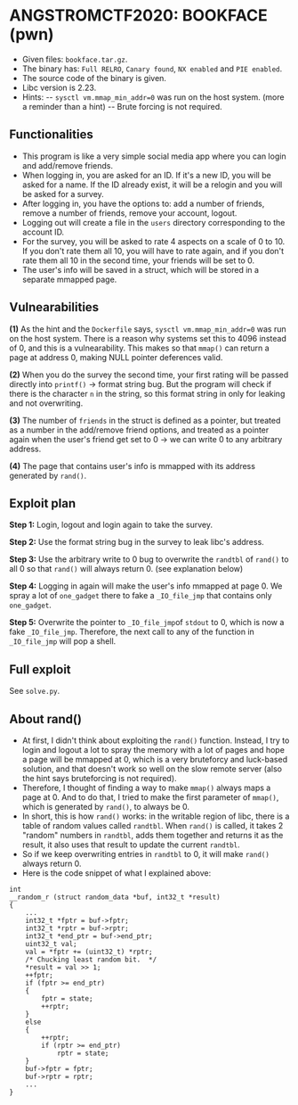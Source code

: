 ﻿# ANGSTROMCTF2020: BOOKFACE (pwn)

- Given files: `bookface.tar.gz`.  
- The binary has: `Full RELRO`, `Canary found`, `NX enabled` and `PIE enabled`.  
- The source code of the binary is given.
- Libc version is 2.23.
- Hints:
-- `sysctl vm.mmap_min_addr=0` was run on the host system. (more a reminder than a hint)
-- Brute forcing is not required.

## Functionalities  

- This program is like a very simple social media app where you can login and add/remove friends.
- When logging in, you are asked for an ID. If it's a new ID, you will be asked for a name. If the ID already exist, it will be a relogin and you will be asked for a survey.
- After logging in, you have the options to: add a number of friends, remove a number of friends, remove your account, logout.
- Logging out will create a file in the `users` directory corresponding to the account ID.
- For the survey, you will be asked to rate 4 aspects on a scale of 0 to 10. If you don't rate them all 10, you will have to rate again, and if you don't rate them all 10 in the second time, your friends will be set to 0.
- The user's info will be saved in a struct, which will be stored in a separate mmapped page.

## Vulnearabilities  

**(1)** As the hint and the `Dockerfile` says, `sysctl vm.mmap_min_addr=0` was run on the host system. There is a reason why systems set this to 4096 instead of 0, and this is a vulnearability. This makes so that `mmap()` can return a page at address 0, making NULL pointer deferences valid.

**(2)** When you do the survey the second time, your first rating will be passed directly into `printf()` -> format string bug. But the program will check if there is the character `n` in the string, so this format string in only for leaking and not overwriting.
  
**(3)** The number of `friends` in the struct is defined as a pointer, but treated as a number in the add/remove friend options, and treated as a pointer again when the user's friend get set to 0 -> we can write 0 to any arbitrary address.

**(4)** The page that contains user's info is mmapped with its address generated by `rand()`.
  
## Exploit plan  
  
**Step 1:** Login, logout and login again to take the survey.
  
**Step 2:** Use the format string bug in the survey to leak libc's address.
  
**Step 3:** Use the arbitrary write to 0 bug to overwrite the `randtbl` of `rand()` to all 0 so that `rand()` will always return 0. (see explanation below)
  
**Step 4:**  Logging in again will make the user's info mmapped at page 0. We spray a lot of `one_gadget` there to fake a `_IO_file_jmp` that contains only `one_gadget`.

**Step 5:** Overwrite the pointer to `_IO_file_jmp`of `stdout` to 0, which is now a fake `_IO_file_jmp`. Therefore, the next call to any of the function in `_IO_file_jmp` will pop a shell.
 
## Full exploit  

See `solve.py`.  
  
## About rand()

- At first, I didn't think about exploiting the `rand()` function. Instead, I try to login and logout a lot to spray the memory with a lot of pages and hope a page will be mmapped at 0, which is a very bruteforcy and luck-based solution, and that doesn't work so well on the slow remote server (also the hint says bruteforcing is not required).
- Therefore, I thought of finding a way to make `mmap()` always maps a page at 0. And to do that, I tried to make the first parameter of `mmap()`, which is generated by `rand()`, to always be 0.
- In short, this is how `rand()` works: in the writable region of libc, there is a table of random values called `randtbl`. When `rand()` is called, it takes 2 "random" numbers in `randtbl`, adds them together and returns it as the result, it also uses that result to update the current `randtbl`.
- So if we keep overwriting entries in `randtbl` to 0, it will make `rand()` always return 0.
- Here is the code snippet of what I explained above:
```
int
__random_r (struct random_data *buf, int32_t *result)
{
    ...
    int32_t *fptr = buf->fptr;
    int32_t *rptr = buf->rptr;
    int32_t *end_ptr = buf->end_ptr;
    uint32_t val;
    val = *fptr += (uint32_t) *rptr;
    /* Chucking least random bit.  */
    *result = val >> 1;
    ++fptr;
    if (fptr >= end_ptr)
    {
        fptr = state;
        ++rptr;
    }
    else
    {
        ++rptr;
        if (rptr >= end_ptr)
            rptr = state;
    }
    buf->fptr = fptr;
    buf->rptr = rptr;
    ...
}
```
